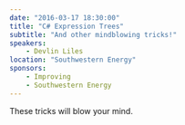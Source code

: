 ```yaml
---
date: "2016-03-17 18:30:00"
title: "C# Expression Trees"
subtitle: "And other mindblowing tricks!"
speakers:
    - Devlin Liles
location: "Southwestern Energy"
sponsors:
    - Improving
    - Southwestern Energy
---
```

These tricks will blow your mind.